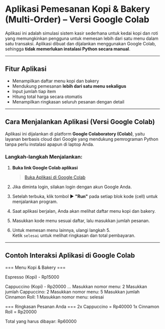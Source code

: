 # Aplikasi Pemesanan Kopi & Bakery (Multi-Order) – Versi Google Colab

Aplikasi ini adalah simulasi sistem kasir sederhana untuk kedai kopi dan roti yang memungkinkan pengguna untuk memesan lebih dari satu menu dalam satu transaksi. Aplikasi dibuat dan dijalankan menggunakan Google Colab, sehingga **tidak memerlukan instalasi Python secara manual**.

---

## Fitur Aplikasi
- Menampilkan daftar menu kopi dan bakery
- Mendukung pemesanan **lebih dari satu menu sekaligus**
- Input jumlah tiap item
- Hitung total harga secara otomatis
- Menampilkan ringkasan seluruh pesanan dengan detail

---

##  Cara Menjalankan Aplikasi (Versi Google Colab)

Aplikasi ini dijalankan di platform **Google Colaboratory (Colab)**, yaitu layanan berbasis cloud dari Google yang mendukung pemrograman Python tanpa perlu instalasi apapun di laptop Anda.

###  Langkah-langkah Menjalankan:
1. **Buka link Google Colab aplikasi**
   > [ Buka Aplikasi di Google Colab](https://colab.research.google.com/drive/18VQgsuS0T_P8OFVVB-4mUz000yKYuN4B?usp=sharing)

2. Jika diminta login, silakan login dengan akun Google Anda.

3. Setelah terbuka, klik tombol ▶️ **"Run"** pada setiap blok kode (cell) untuk menjalankan program.

4. Saat aplikasi berjalan, Anda akan melihat daftar menu kopi dan bakery.

5. Masukkan kode menu sesuai daftar, lalu masukkan jumlah pesanan.

6. Untuk memesan menu lainnya, ulangi langkah 5.  
   Ketik `selesai` untuk melihat ringkasan dan total pembayaran.

---

##  Contoh Interaksi Aplikasi di Google Colab
=== Menu Kopi & Bakery ===

Espresso (Kopi) - Rp15000

Cappuccino (Kopi) - Rp20000
...
Masukkan nomor menu: 2
Masukkan jumlah Cappuccino: 2
Masukkan nomor menu: 5
Masukkan jumlah Cinnamon Roll: 1
Masukkan nomor menu: selesai

=== Ringkasan Pesanan Anda ===
2x Cappuccino = Rp40000
1x Cinnamon Roll = Rp20000

Total yang harus dibayar: Rp60000
